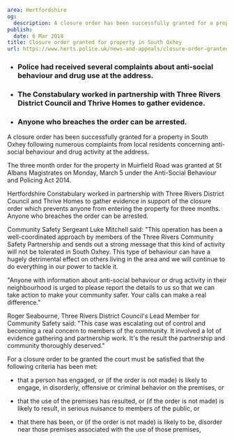 ```yaml
area: Hertfordshire
og:
  description: A closure order has been successfully granted for a property in South Oxhey following numerous complaints from local residents concerning anti-social behaviour and drug activity at the address.
publish:
  date: 6 Mar 2018
title: Closure order granted for property in South Oxhey
url: https://www.herts.police.uk/news-and-appeals/closure-order-granted-for-property-in-south-oxhey-1743
```

* ### Police had received several complaints about anti-social behaviour and drug use at the address.

 * ### The Constabulary worked in partnership with Three Rivers District Council and Thrive Homes to gather evidence.

 * ### Anyone who breaches the order can be arrested.

A closure order has been successfully granted for a property in South Oxhey following numerous complaints from local residents concerning anti-social behaviour and drug activity at the address.

The three month order for the property in Muirfield Road was granted at St Albans Magistrates on Monday, March 5 under the Anti-Social Behaviour and Policing Act 2014.

Hertfordshire Constabulary worked in partnership with Three Rivers District Council and Thrive Homes to gather evidence in support of the closure order which prevents anyone from entering the property for three months. Anyone who breaches the order can be arrested.

Community Safety Sergeant Luke Mitchell said: "This operation has been a well-coordinated approach by members of the Three Rivers Community Safety Partnership and sends out a strong message that this kind of activity will not be tolerated in South Oxhey. This type of behaviour can have a hugely detrimental effect on others living in the area and we will continue to do everything in our power to tackle it.

"Anyone with information about anti-social behaviour or drug activity in their neighbourhood is urged to please report the details to us so that we can take action to make your community safer. Your calls can make a real difference."

Roger Seabourne, Three Rivers District Council's Lead Member for Community Safety said: "This case was escalating out of control and becoming a real concern to members of the community. It involved a lot of evidence gathering and partnership work. It's the result the partnership and community thoroughly deserved."

For a closure order to be granted the court must be satisfied that the following criteria has been met:

 * that a person has engaged, or (if the order is not made) is likely to engage, in disorderly, offensive or criminal behavior on the premises, or

 * that the use of the premises has resulted, or (if the order is not made) is likely to result, in serious nuisance to members of the public, or

 * that there has been, or (if the order is not made) is likely to be, disorder near those premises associated with the use of those premises,
